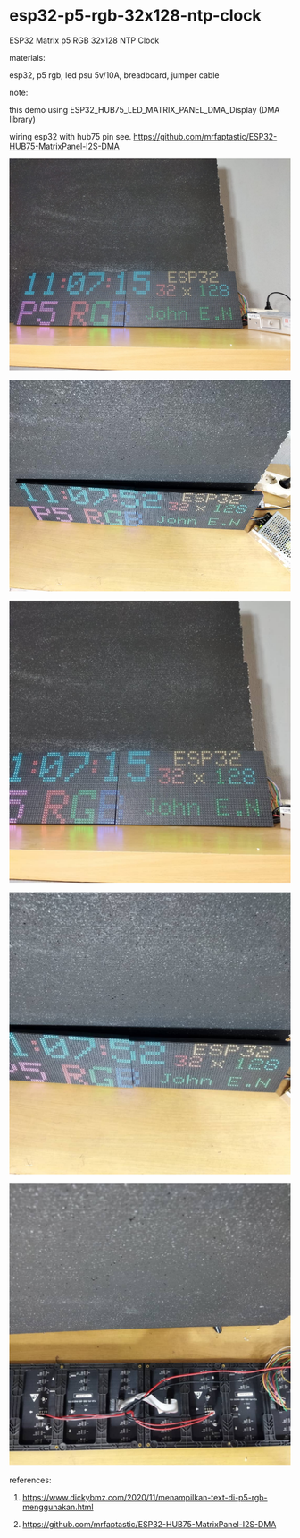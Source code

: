 # esp32-p5-rgb-32x128-ntp-clock
ESP32 Matrix p5 RGB 32x128 NTP Clock

materials:

esp32, p5 rgb, led psu 5v/10A, breadboard, jumper cable

note:

this demo using ESP32_HUB75_LED_MATRIX_PANEL_DMA_Display (DMA library)

wiring esp32 with hub75 pin see. https://github.com/mrfaptastic/ESP32-HUB75-MatrixPanel-I2S-DMA

![alt text](https://github.com/jenizar/esp32-p5-rgb-32x128-ntp-clock/blob/main/screenshot/ss1.jpg)

![alt text](https://github.com/jenizar/esp32-p5-rgb-32x128-ntp-clock/blob/main/screenshot/ss2.jpg)

![alt text](https://github.com/jenizar/esp32-p5-rgb-32x128-ntp-clock/blob/main/screenshot/ss3.jpg)

![alt text](https://github.com/jenizar/esp32-p5-rgb-32x128-ntp-clock/blob/main/screenshot/ss4.jpg)

![alt text](https://github.com/jenizar/esp32-p5-rgb-32x128-ntp-clock/blob/main/screenshot/ss5.jpg)

references:

1. https://www.dickybmz.com/2020/11/menampilkan-text-di-p5-rgb-menggunakan.html

2. https://github.com/mrfaptastic/ESP32-HUB75-MatrixPanel-I2S-DMA
